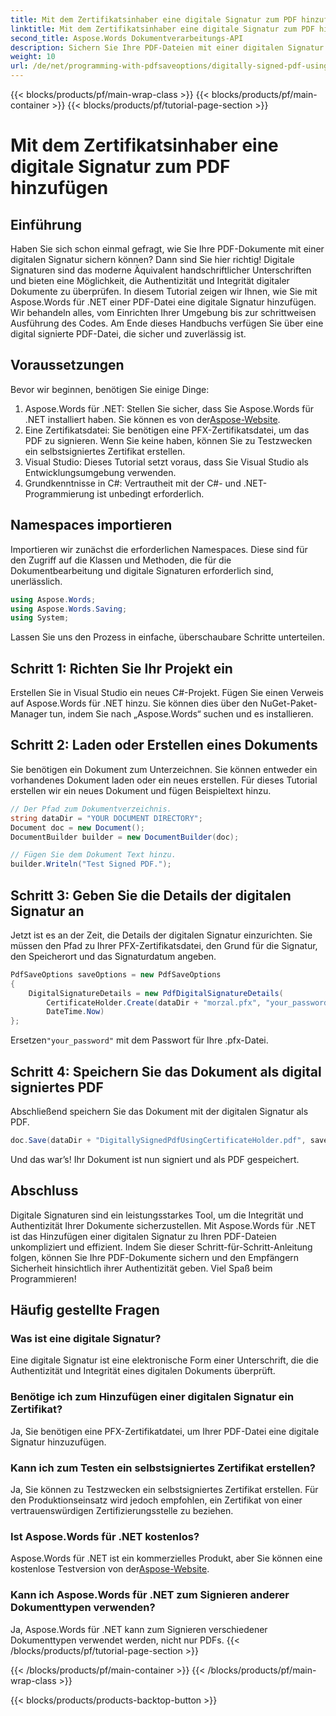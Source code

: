 ```yaml
---
title: Mit dem Zertifikatsinhaber eine digitale Signatur zum PDF hinzufügen
linktitle: Mit dem Zertifikatsinhaber eine digitale Signatur zum PDF hinzufügen
second_title: Aspose.Words Dokumentverarbeitungs-API
description: Sichern Sie Ihre PDF-Dateien mit einer digitalen Signatur mithilfe von Aspose.Words für .NET. Folgen Sie dieser Schritt-für-Schritt-Anleitung, um Ihren PDFs mühelos eine digitale Signatur hinzuzufügen.
weight: 10
url: /de/net/programming-with-pdfsaveoptions/digitally-signed-pdf-using-certificate-holder/
---
```


{{< blocks/products/pf/main-wrap-class >}}
{{< blocks/products/pf/main-container >}}
{{< blocks/products/pf/tutorial-page-section >}}

# Mit dem Zertifikatsinhaber eine digitale Signatur zum PDF hinzufügen

## Einführung

Haben Sie sich schon einmal gefragt, wie Sie Ihre PDF-Dokumente mit einer digitalen Signatur sichern können? Dann sind Sie hier richtig! Digitale Signaturen sind das moderne Äquivalent handschriftlicher Unterschriften und bieten eine Möglichkeit, die Authentizität und Integrität digitaler Dokumente zu überprüfen. In diesem Tutorial zeigen wir Ihnen, wie Sie mit Aspose.Words für .NET einer PDF-Datei eine digitale Signatur hinzufügen. Wir behandeln alles, vom Einrichten Ihrer Umgebung bis zur schrittweisen Ausführung des Codes. Am Ende dieses Handbuchs verfügen Sie über eine digital signierte PDF-Datei, die sicher und zuverlässig ist.

## Voraussetzungen

Bevor wir beginnen, benötigen Sie einige Dinge:

1.  Aspose.Words für .NET: Stellen Sie sicher, dass Sie Aspose.Words für .NET installiert haben. Sie können es von der[Aspose-Website](https://releases.aspose.com/words/net/).
2. Eine Zertifikatsdatei: Sie benötigen eine PFX-Zertifikatsdatei, um das PDF zu signieren. Wenn Sie keine haben, können Sie zu Testzwecken ein selbstsigniertes Zertifikat erstellen.
3. Visual Studio: Dieses Tutorial setzt voraus, dass Sie Visual Studio als Entwicklungsumgebung verwenden.
4. Grundkenntnisse in C#: Vertrautheit mit der C#- und .NET-Programmierung ist unbedingt erforderlich.

## Namespaces importieren

Importieren wir zunächst die erforderlichen Namespaces. Diese sind für den Zugriff auf die Klassen und Methoden, die für die Dokumentbearbeitung und digitale Signaturen erforderlich sind, unerlässlich.

```csharp
using Aspose.Words;
using Aspose.Words.Saving;
using System;
```

Lassen Sie uns den Prozess in einfache, überschaubare Schritte unterteilen.

## Schritt 1: Richten Sie Ihr Projekt ein

Erstellen Sie in Visual Studio ein neues C#-Projekt. Fügen Sie einen Verweis auf Aspose.Words für .NET hinzu. Sie können dies über den NuGet-Paket-Manager tun, indem Sie nach „Aspose.Words“ suchen und es installieren.

## Schritt 2: Laden oder Erstellen eines Dokuments

Sie benötigen ein Dokument zum Unterzeichnen. Sie können entweder ein vorhandenes Dokument laden oder ein neues erstellen. Für dieses Tutorial erstellen wir ein neues Dokument und fügen Beispieltext hinzu.

```csharp
// Der Pfad zum Dokumentverzeichnis.
string dataDir = "YOUR DOCUMENT DIRECTORY";
Document doc = new Document();
DocumentBuilder builder = new DocumentBuilder(doc);

// Fügen Sie dem Dokument Text hinzu.
builder.Writeln("Test Signed PDF.");
```

## Schritt 3: Geben Sie die Details der digitalen Signatur an

Jetzt ist es an der Zeit, die Details der digitalen Signatur einzurichten. Sie müssen den Pfad zu Ihrer PFX-Zertifikatsdatei, den Grund für die Signatur, den Speicherort und das Signaturdatum angeben.

```csharp
PdfSaveOptions saveOptions = new PdfSaveOptions
{
    DigitalSignatureDetails = new PdfDigitalSignatureDetails(
        CertificateHolder.Create(dataDir + "morzal.pfx", "your_password"), "reason", "location",
        DateTime.Now)
};
```

 Ersetzen`"your_password"` mit dem Passwort für Ihre .pfx-Datei.

## Schritt 4: Speichern Sie das Dokument als digital signiertes PDF

Abschließend speichern Sie das Dokument mit der digitalen Signatur als PDF.

```csharp
doc.Save(dataDir + "DigitallySignedPdfUsingCertificateHolder.pdf", saveOptions);
```

Und das war’s! Ihr Dokument ist nun signiert und als PDF gespeichert.

## Abschluss

Digitale Signaturen sind ein leistungsstarkes Tool, um die Integrität und Authentizität Ihrer Dokumente sicherzustellen. Mit Aspose.Words für .NET ist das Hinzufügen einer digitalen Signatur zu Ihren PDF-Dateien unkompliziert und effizient. Indem Sie dieser Schritt-für-Schritt-Anleitung folgen, können Sie Ihre PDF-Dokumente sichern und den Empfängern Sicherheit hinsichtlich ihrer Authentizität geben. Viel Spaß beim Programmieren!

## Häufig gestellte Fragen

### Was ist eine digitale Signatur?
Eine digitale Signatur ist eine elektronische Form einer Unterschrift, die die Authentizität und Integrität eines digitalen Dokuments überprüft.

### Benötige ich zum Hinzufügen einer digitalen Signatur ein Zertifikat?
Ja, Sie benötigen eine PFX-Zertifikatdatei, um Ihrer PDF-Datei eine digitale Signatur hinzuzufügen.

### Kann ich zum Testen ein selbstsigniertes Zertifikat erstellen?
Ja, Sie können zu Testzwecken ein selbstsigniertes Zertifikat erstellen. Für den Produktionseinsatz wird jedoch empfohlen, ein Zertifikat von einer vertrauenswürdigen Zertifizierungsstelle zu beziehen.

### Ist Aspose.Words für .NET kostenlos?
 Aspose.Words für .NET ist ein kommerzielles Produkt, aber Sie können eine kostenlose Testversion von der[Aspose-Website](https://releases.aspose.com/).

### Kann ich Aspose.Words für .NET zum Signieren anderer Dokumenttypen verwenden?
Ja, Aspose.Words für .NET kann zum Signieren verschiedener Dokumenttypen verwendet werden, nicht nur PDFs.
{{< /blocks/products/pf/tutorial-page-section >}}

{{< /blocks/products/pf/main-container >}}
{{< /blocks/products/pf/main-wrap-class >}}

{{< blocks/products/products-backtop-button >}}

